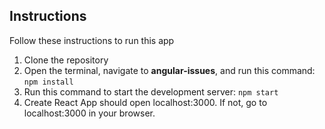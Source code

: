 ## Instructions
Follow these instructions to run this app

1. Clone the repository
2. Open the terminal, navigate to **angular-issues**, and run this command: `npm install`
3. Run this command to start the development server: `npm start`
4. Create React App should open localhost:3000. If not, go to localhost:3000 in your browser.